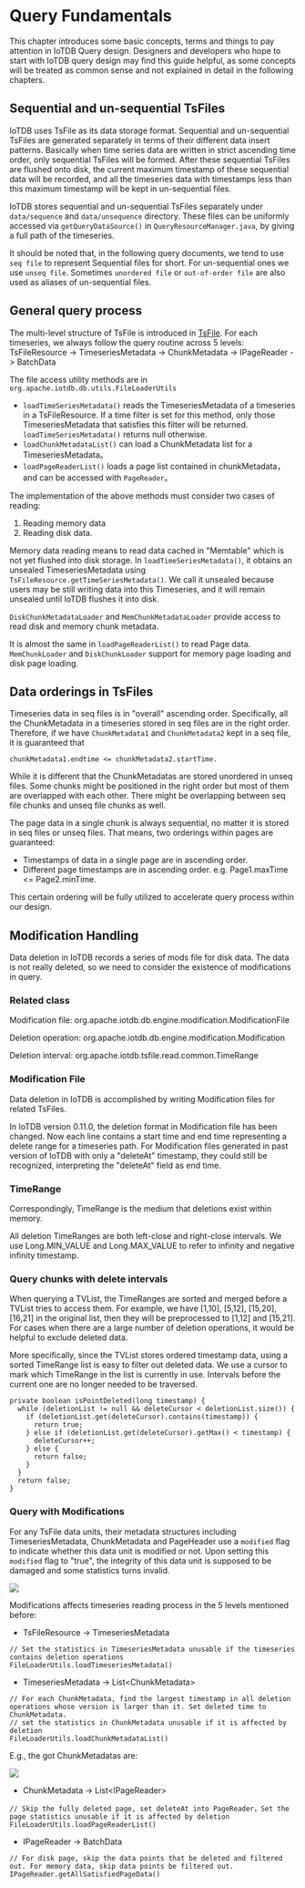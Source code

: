 <!--

    Licensed to the Apache Software Foundation (ASF) under one
    or more contributor license agreements.  See the NOTICE file
    distributed with this work for additional information
    regarding copyright ownership.  The ASF licenses this file
    to you under the Apache License, Version 2.0 (the
    "License"); you may not use this file except in compliance
    with the License.  You may obtain a copy of the License at
    
        http://www.apache.org/licenses/LICENSE-2.0
    
    Unless required by applicable law or agreed to in writing,
    software distributed under the License is distributed on an
    "AS IS" BASIS, WITHOUT WARRANTIES OR CONDITIONS OF ANY
    KIND, either express or implied.  See the License for the
    specific language governing permissions and limitations
    under the License.

-->

# Query Fundamentals

This chapter introduces some basic concepts, terms and things to pay attention in IoTDB Query design. 
Designers and developers who hope to start with IoTDB query design may find this guide helpful, as some concepts will be treated as common sense and not explained in detail in the following chapters. 

## Sequential and un-sequential TsFiles

IoTDB uses TsFile as its data storage format. Sequential and un-sequential TsFiles are generated separately in terms of their different data insert patterns.
Basically when time series data are written in strict ascending time order, only sequential TsFiles will be formed. 
After these sequential TsFiles are flushed onto disk, the current maximum timestamp of these sequential data will be recorded, and all the timeseries data with timestamps less than this maximum timestamp will be kept in un-sequential files.

IoTDB stores sequential and un-sequential TsFiles separately under `data/sequence` and `data/unsequence` directory. These files can be uniformly accessed via `getQueryDataSource()` in `QueryResourceManager.java`, by giving a full path of the timeseries.

It should be noted that, in the following query documents, we tend to use `seq file` to represent Sequential files for short. For un-sequential ones we use `unseq file`. Sometimes `unordered file` or `out-of-order file` are also used as aliases of un-sequential files.

## General query process

The multi-level structure of TsFile is introduced in [TsFile](../TsFile/TsFile.html). 
For each timeseries, we always follow the query routine across 5 levels: TsFileResource -> TimeseriesMetadata -> ChunkMetadata -> IPageReader -> BatchData

The file access utility methods are in `org.apache.iotdb.db.utils.FileLoaderUtils`

* `loadTimeSeriesMetadata()` reads the TimeseriesMetadata of a timeseries in a TsFileResource. If a time filter is set for this method, only those TimeseriesMetadata that satisfies this filter will be returned. `loadTimeSeriesMetadata()` returns null otherwise.
* `loadChunkMetadataList()` can load a ChunkMetadata list for a TimeseriesMetadata。
* `loadPageReaderList()` loads a page list contained in chunkMetadata，and can be accessed with `PageReader`。

The implementation of the above methods must consider two cases of reading: 
1. Reading memory data
2. Reading disk data.

Memory data reading means to read data cached in "Memtable" which is not yet flushed into disk storage.
In `loadTimeSeriesMetadata()`, it obtains an unsealed TimeseriesMetadata using `TsFileResource.getTimeSeriesMetadata()`.
We call it unsealed because users may be still writing data into this Timeseries, and it will remain unsealed until IoTDB flushes it into disk.

`DiskChunkMetadataLoader` and `MemChunkMetadataLoader` provide access to read disk and memory chunk metadata.

It is almost the same in `loadPageReaderList()` to read Page data. 
`MemChunkLoader` and `DiskChunkLoader` support for memory page loading and disk page loading. 

## Data orderings in TsFiles

Timeseries data in seq files is in "overall" ascending order. Specifically, all the ChunkMetadata in a timeseries stored in seq files are in the right order.
Therefore, if we have `ChunkMetadata1` and `ChunkMetadata2` kept in a seq file, it is guaranteed that 
```
chunkMetadata1.endtime <= chunkMetadata2.startTime.
```

While it is different that the ChunkMetadatas are stored unordered in unseq files. Some chunks might be positioned in the right order but most of them are overlapped with each other. There might be overlapping between seq file chunks and unseq file chunks as well.

The page data in a single chunk is always sequential, no matter it is stored in seq files or unseq files. 
That means, two orderings within pages are guaranteed:
* Timestamps of data in a single page are in ascending order.
* Different page timestamps are in ascending order. e.g. Page1.maxTime <= Page2.minTime.

This certain ordering will be fully utilized to accelerate query process within our design.

## Modification Handling

Data deletion in IoTDB records a series of mods file for disk data. The data is not really deleted, so we need to consider the existence of modifications in query.

### Related class

Modification file: org.apache.iotdb.db.engine.modification.ModificationFile

Deletion operation: org.apache.iotdb.db.engine.modification.Modification

Deletion interval: org.apache.iotdb.tsfile.read.common.TimeRange

### Modification File
Data deletion in IoTDB is accomplished by writing Modification files for related TsFiles.

In IoTDB version 0.11.0, the deletion format in Modification file has been changed. Now each line contains a start time and end time representing a delete range for a timeseries path. 
For Modification files generated in past version of IoTDB with only a "deleteAt" timestamp, they could still be recognized, interpreting the "deleteAt" field as end time.

### TimeRange  
Correspondingly, TimeRange is the medium that deletions exist within memory.

All deletion TimeRanges are both left-close and right-close intervals. We use Long.MIN_VALUE and Long.MAX_VALUE to refer to infinity and negative infinity timestamp.

### Query chunks with delete intervals
When querying a TVList, the TimeRanges are sorted and merged before a TVList tries to access them. 
For example, we have [1,10], [5,12], [15,20], [16,21] in the original list, then they will be preprocessed to [1,12] and [15,21].
For cases when there are a large number of deletion operations, it would be helpful to exclude deleted data.

More specifically, since the TVList stores ordered timestamp data, using a sorted TimeRange list is easy to filter out deleted data.
We use a cursor to mark which TimeRange in the list is currently in use. Intervals before the current one are no longer needed to be traversed.
```
private boolean isPointDeleted(long timestamp) {
  while (deletionList != null && deleteCursor < deletionList.size()) {
    if (deletionList.get(deleteCursor).contains(timestamp)) {
      return true;
    } else if (deletionList.get(deleteCursor).getMax() < timestamp) {
      deleteCursor++;
    } else {
      return false;
    }
  }
  return false;
}
```


### Query with Modifications

For any TsFile data units, their metadata structures including TimeseriesMetadata, ChunkMetadata and PageHeader use a `modified` flag to indicate whether this data unit is modified or not.
Upon setting this `modified` flag to "true", the integrity of this data unit is supposed to be damaged and some statistics turns invalid. 


![](https://user-images.githubusercontent.com/7240743/78339324-deca5d80-75c6-11ea-8fa8-dbd94232b756.png)

Modifications affects timeseries reading process in the 5 levels mentioned before:
* TsFileResource -> TimeseriesMetadata

```
// Set the statistics in TimeseriesMetadata unusable if the timeseries contains deletion operations 
FileLoaderUtils.loadTimeseriesMetadata()
```

* TimeseriesMetadata -> List\<ChunkMetadata\>

```
// For each ChunkMetadata, find the largest timestamp in all deletion operations whose version is larger than it. Set deleted time to ChunkMetadata. 
// set the statistics in ChunkMetadata unusable if it is affected by deletion
FileLoaderUtils.loadChunkMetadataList()
```

E.g., the got ChunkMetadatas are:

![](https://user-images.githubusercontent.com/7240743/78339335-e427a800-75c6-11ea-815f-16dc5b6ebfa3.png)

* ChunkMetadata -> List\<IPageReader\>

```
// Skip the fully deleted page, set deleteAt into PageReader，Set the page statistics unusable if it is affected by deletion
FileLoaderUtils.loadPageReaderList()
```

* IPageReader -> BatchData

```
// For disk page, skip the data points that be deleted and filtered out. For memory data, skip data points be filtered out.
IPageReader.getAllSatisfiedPageData()
```